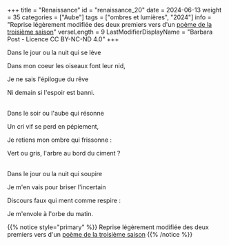 +++
title = "Renaissance"
id = "renaissance_20"
date = 2024-06-13
weight = 35
categories = ["Aube"]
tags = ["ombres et lumières", "2024"]
info = "Reprise légèrement modifiée des deux premiers vers d'un [poème de la troisième saison](../3_troisieme_saison/calme_du_soir)"
verseLength = 9
LastModifierDisplayName = "Barbara Post - Licence CC BY-NC-ND 4.0"
+++

Dans le jour ou la nuit qui se lève

Dans mon coeur les oiseaux font leur nid,

Je ne sais l'épilogue du rêve

Ni demain si l'espoir est banni.

 \
Dans le soir ou l'aube qui résonne

Un cri vif se perd en pépiement,

Je retiens mon ombre qui frissonne :

Vert ou gris, l'arbre au bord du ciment ?

 \
Dans le jour ou la nuit qui soupire

Je m'en vais pour briser l'incertain

Discours faux qui ment comme respire :

Je m'envole à l'orbe du matin.

{{% notice style="primary" %}}
Reprise légèrement modifiée des deux premiers vers d'un [poème de la troisième saison](../3_troisieme_saison/calme_du_soir)
{{% /notice %}}
